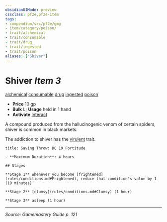 ```yaml
---
obsidianUIMode: preview
cssclass: pf2e,pf2e-item
tags:
- compendium/src/pf2e/gmg
- item/category/poison/
- trait/alchemical
- trait/consumable
- trait/drug
- trait/ingested
- trait/poison
aliases: ["Shiver"]
---
```

# Shiver *Item 3*  
[alchemical](alchemical.md "Alchemical Item Trait")  [consumable](consumable.md "Consumable Item Trait")  [drug](drug-gmg.md "Drug Item Trait")  [ingested](ingested.md "Ingested Item Trait")  [poison](Reference/Rules/Traits/poison.md "Poison Effect Trait")  

- **Price** 10 gp
- **Bulk** L; **Usage** held in 1 hand
- **Activate** [Interact](interact.md)

A compound produced from the hallucinogenic venom of certain spiders, shiver is common in black markets.

The addiction to shiver has the [virulent](virulent.md "Virulent Item Trait") trait.

```ad-inline-affliction
title: Saving Throw: DC 19 Fortitude

- **Maximum Duration**: 4 hours

## Stages

**Stage 1** whenever you become [frightened](rules/conditions.md#Frightened), reduce that condition's value by 1 (10 minutes)

**Stage 2** [clumsy](rules/conditions.md#Clumsy) (1 hour)

**Stage 3** asleep (1 hour)
```


---
*Source: Gamemastery Guide p. 121*